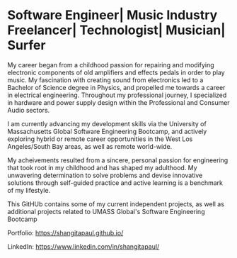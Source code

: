 # Software Engineer| Music Industry Freelancer| Technologist| Musician| Surfer


My career began from a childhood passion for repairing and modifying electronic components of old amplifiers and effects pedals in order to play music. My fascination with creating sound from electronics led to a Bachelor of Science degree in Physics, and propelled me towards a career in electrical engineering. Throughout my professional journey, I specialized in hardware and power supply design within the Professional and Consumer Audio sectors.

I am currently advancing my development skills via the University of Massachusetts Global Software Engineering Bootcamp, and actively exploring hybrid or remote career opportunities in the West Los Angeles/South Bay areas, as well as remote world-wide.

My acheivements resulted from a sincere, personal passion for engineering that took root in my childhood and has shaped my adulthood. My unwavering determination to solve problems and devise innovative solutions through  self-guided practice and active learning is a benchmark of my lifestyle.

This GitHUb contains some of my current independent projects, as well as additional projects related to UMASS Global's Software Engineering Bootcamp

Portfolio: https://shangitapaul.github.io/

LinkedIn: https://www.linkedin.com/in/shangitapaul/
